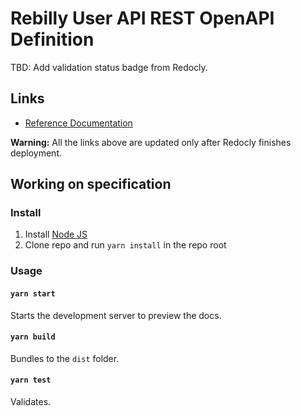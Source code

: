 # Rebilly User API REST OpenAPI Definition

TBD: Add validation status badge from Redocly.

## Links

- [Reference Documentation](https://user-api-docs.rebilly.com/)

**Warning:** All the links above are updated only after Redocly finishes deployment.

## Working on specification
### Install

1. Install [Node JS](https://nodejs.org/)
2. Clone repo and run `yarn install` in the repo root

### Usage

#### `yarn start`
Starts the development server to preview the docs.

#### `yarn build`
Bundles to the `dist` folder.

#### `yarn test`
Validates.
